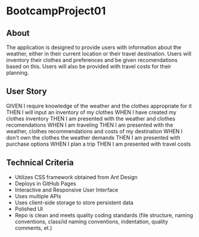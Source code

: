 # BootcampProject01

## About

The application is designed to provide users with information about the weather, either in their current location or their travel destination.
Users will inventory their clothes and preferences and be given recomendations based on this.
Users will also be provided with travel costs for their planning.

## User Story

GIVEN I require knowledge of the weather and the clothes appropriate for it
THEN I will input an inventory of my clothes
WHEN I have created my clothes inventory
THEN I am presented with the weather and clothes recomendations
WHEN I am traveling
THEN I am presented with the weather, clothes recommendations and costs of my destination
WHEN I don't own the clothes the weather demands
THEN I am presented with purchase options
WHEN I plan a trip
THEN I am presented with travel costs

## Technical Criteria

- Utilizes CSS framework obtained from Ant Design
- Deploys in GitHub Pages
- Interactive and Responsive User Interface
- Uses multiple APIs
- Uses client-side storage to store persistent data
- Polished UI
- Repo is clean and meets quality coding standards (file structure, naming conventions, class/id naming conventions, indentation, quality comments, et.)
